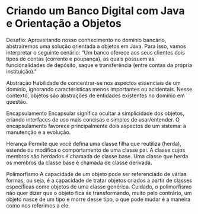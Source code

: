 # Criando um Banco Digital com Java e Orientação a Objetos

Desafio: Aproveitando nosso conhecimento no domínio bancário, abstrairemos uma solução orientada a objetos em Java. Para isso, vamos interpretar o seguinte cenário: “Um banco oferece aos seus clientes dois tipos de contas (corrente e poupança), as quais possuem as funcionalidades de depósito, saque e transferência (entre contas da própria instituição).”

Abstração
Habilidade de concentrar-se nos aspectos essenciais de um domínio, ignorando características menos importantes ou acidentais. Nesse contexto, objetos são abstrações de entidades existentes no domínio em questão.

Encapsulamento
Encapsular significa ocultar a simplicidade dos objetos, criando interfaces de uso mais concisas e simples de usar/entender. O encapsulamento favorece principalmente dois aspectos de um sistema: a manutenção e a evolução.

Herança
Permite que você defina uma classe filha que reutiliza (herda), estende ou modifica o comportamento de uma classe pai. A classe cujos membros são herdados é chamada de classe base. Uma classe que herda os membros da classe base é chamada de classe derivada.

Polimorfismo
A capacidade de um objeto pode ser referenciado de várias formas, ou seja, é a capacidade de tratar objetos criados a partir de classes específicas como objetos de uma classe genérica. Cuidado, o polimorfismo não quer dizer que o objeto fica se transformando, muito pelo contrário, um objeto nasce de um tipo e morre desse tipo, o que pode mudar é a maneira como nos referimos a ele.
